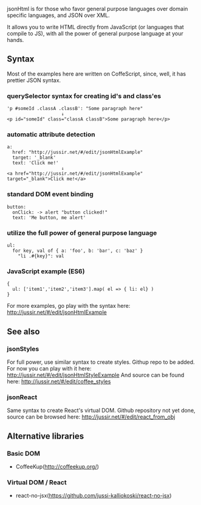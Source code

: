 jsonHtml is for those who favor general purpose languages over domain specific languages, and JSON over XML.

It allows you to write HTML directly from JavaScript (or languages that compile to JS), with all the power of
general purpose language at your hands.


## Syntax

Most of the examples here are written on CoffeScript, since, well, it has prettier JSON syntax.

### querySelector syntax for creating id's and class'es

    'p #someId .classA .classB': "Some paragraph here"
                        ↓
    <p id="someId" class="classA classB">Some paragraph here</p>

### automatic attribute detection

    a:
      href: "http://jussir.net/#/edit/jsonHtmlExample"
      target: '_blank'
      text: 'Click me!'
                        ↓
    <a href="http://jussir.net/#/edit/jsonHtmlExample" target="_blank">Click me!</a>
### standard DOM event binding

    button:
      onClick: -> alert "button clicked!"
      text: 'Me button, me alert'
    
### utilize the full power of general purpose language

    ul:
      for key, val of { a: 'foo', b: 'bar', c: 'baz' }
        "li .#{key}": val

### JavaScript example (ES6)

    {
      ul: ['item1','item2','item3'].map( el => { li: el} )
    }

For more examples, go play with the syntax here: http://jussir.net/#/edit/jsonHtmlExample


## See also

### jsonStyles

For full power, use similar syntax to create styles. Githup repo to be added.
For now you can play with it here: http://jussir.net/#/edit/jsonHtmlStyleExample
And source can be found here: http://jussir.net/#/edit/coffee_styles

### jsonReact

Same syntax to create React's virtual DOM. Github repository not yet done, source
can be browsed here: http://jussir.net/#/edit/react_from_obj


## Alternative libraries

### Basic DOM

- CoffeeKup(http://coffeekup.org/)

### Virtual DOM / React

- react-no-jsx(https://github.com/jussi-kalliokoski/react-no-jsx)
